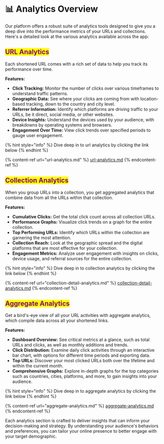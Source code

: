 # 📊 Analytics Overview

Our platform offers a robust suite of analytics tools designed to give you a deep dive into the performance metrics of your URLs and collections. Here's a detailed look at the various analytics available across the app:

## <mark style="color:purple;">URL Analytics</mark>

Each shortened URL comes with a rich set of data to help you track its performance over time.

**Features:**

* **Click Tracking:** Monitor the number of clicks over various timeframes to understand traffic patterns.
* **Geographic Data:** See where your clicks are coming from with location-based tracking, down to the country and city level.
* **Referrer Information:** Identify which platforms are driving traffic to your URLs, be it direct, social media, or other websites.
* **Device Insights:** Understand the devices used by your audience, with breakdowns by operating systems and browsers.
* **Engagement Over Time:** View click trends over specified periods to gauge user engagement.

{% hint style="info" %}
Dive deep in to url analytics by clicking the link below
{% endhint %}

{% content-ref url="url-analytics.md" %}
[url-analytics.md](url-analytics.md)
{% endcontent-ref %}

## <mark style="color:purple;">Collection Analytics</mark>

When you group URLs into a collection, you get aggregated analytics that combine data from all the URLs within that collection.

**Features:**

* **Cumulative Clicks:** Get the total click count across all collection URLs.
* **Performance Graphs:** Visualize click trends on a graph for the entire collection.
* **Top Performing URLs:** Identify which URLs within the collection are garnering the most attention.
* **Collection Reach:** Look at the geographic spread and the digital platforms that are most effective for your collection.
* **Engagement Metrics:** Analyze user engagement with insights on clicks, device usage, and referral sources for the entire collection.

{% hint style="info" %}
Dive deep in to collection analytics by clicking the link below
{% endhint %}

{% content-ref url="collection-detail-analytics.md" %}
[collection-detail-analytics.md](collection-detail-analytics.md)
{% endcontent-ref %}

## <mark style="color:purple;">Aggregate Analytics</mark>

Get a bird's-eye view of all your URL activities with aggregate analytics, which compile data across all your shortened links.

**Features:**

* **Dashboard Overview:** See critical metrics at a glance, such as total URLs and clicks, as well as monthly additions and trends.
* **Click Distribution:** Examine daily click activities through an interactive bar chart, with options for different time periods and exporting data.
* **Top URLs:** Discover your most clicked URLs both over the lifetime and within the current month.
* **Comprehensive Graphs:** Explore in-depth graphs for the top categories such as countries, cities, platforms, and more, to gain insights into your audience.

{% hint style="info" %}
Dive deep in to aggregate analytics by clicking the link below
{% endhint %}

{% content-ref url="aggregate-analytics.md" %}
[aggregate-analytics.md](aggregate-analytics.md)
{% endcontent-ref %}

Each analytics section is crafted to deliver insights that can inform your decision-making and strategy. By understanding your audience's behaviors and preferences, you can tailor your online presence to better engage with your target demographic.

